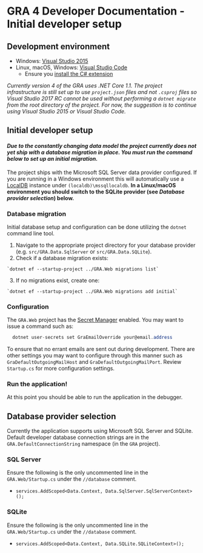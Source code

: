 # GRA 4 Developer Documentation - Initial developer setup

## Development environment

- Windows: [Visual Studio 2015](https://www.visualstudio.com/vs/)
- Linux, macOS, Windows: [Visual Studio Code](https://code.visualstudio.com/)
  - Ensure you [install the C# extension](https://code.visualstudio.com/docs/runtimes/dotnet)

*Currently version 4 of the GRA uses .NET Core 1.1. The project infrastructure is still set up to use `project.json` files and not `.csproj` files so Visual Studio 2017 RC cannot be used without performing a `dotnet migrate` from the root directory of the project. For now, the suggestion is to continue using Visual Studio 2015 or Visual Studio Code.*

## Initial developer setup

#### *Due to the constantly changing data model the project currently does not yet ship with a database migration in place. You must run the command below to set up an initial migration.*

The project ships with the Microsoft SQL Server data provider configured. If you are running in a Windows environment this will automatically use a [LocalDB](https://msdn.microsoft.com/en-us/library/hh510202.aspx) instance under `(localdb)\mssqllocaldb`. **In a Linux/macOS environment you should switch to the SQLite provider (see *Database provider selection*) below.**

### Database migration

Initial database setup and configuration can be done utilizing the `dotnet` command line tool.

  1. Navigate to the appropriate project directory for your database provider (e.g. `src/GRA.Data.SqlServer` or `src/GRA.Data.SQLite`).
  2. Check if a database migration exists:

    `dotnet ef --startup-project ../GRA.Web migrations list`

  3. If no migrations exist, create one:

    `dotnet ef --startup-project ../GRA.Web migrations add initial`

### Configuration

The `GRA.Web` project has the [Secret Manager](https://docs.microsoft.com/en-us/aspnet/core/security/app-secrets#secret-manager) enabled. You may want to issue a command such as:

```c#
  dotnet user-secrets set GraEmailOverride your@email.address 
```

To ensure that no errant emails are sent out during development. There are other settings you may want to configure through this manner such as `GraDefaultOutgoingMailHost` and `GraDefaultOutgoingMailPort`. Review `Startup.cs` for more configuration settings.

### Run the application!

At this point you should be able to run the application in the debugger.

## Database provider selection

Currently the application supports using Microsoft SQL Server and SQLite. Default developer database connection strings are in the `GRA.DefaultConnectionString` namespace (in the `GRA` project).

### SQL Server

Ensure the following is the only uncommented line in the `GRA.Web/Startup.cs` under the `//database` comment.

- `services.AddScoped<Data.Context, Data.SqlServer.SqlServerContext>();`

### SQLite

Ensure the following is the only uncommented line in the `GRA.Web/Startup.cs` under the `//database` comment.

- `services.AddScoped<Data.Context, Data.SQLite.SQLiteContext>();`
